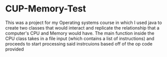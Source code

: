 # CUP-Memory-Test
This was a project for my Operating systems course in which I used java to create two classes that would interact and replicate the relationship that a computer's 
CPU and Memory would have. The main function inside the CPU class takes in a file input (which contains a list of instructions) and proceeds to start processing said
instrcuions based off of the op code provided
